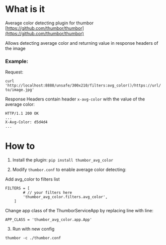 # What is it

Average color detecting plugin for thumbor [https://github.com/thumbor/thumbor](https://github.com/thumbor/thumbor)

Allows detecting average color and returning value in response headers of the image

### Example:
Request:

`curl 'http://localhost:8888/unsafe/300x210/filters:avg_color()/https://url/to/image.jpg'`

Response Headers contain header `x-avg-color` with the value of the average color:

```
HTTP/1.1 200 OK
...
X-Avg-Color: d5d4d4
...
```


# How to

1. Install the plugin: `pip install thumbor_avg_color`

2. Modify `thumbor.conf` to enable average color detecting:

Add avg_color to filters list
```
FILTERS = [
        # // your filters here
        'thumbor_avg_color.filters.avg_color',
    ]
```

Change app class of the ThumborServiceApp by replacing line with line:
```
APP_CLASS = 'thumbor_avg_color.app.App'
```

3. Run with new config

`thumbor -c ./thumbor.conf`
